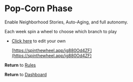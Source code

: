 # Pop-Corn Phase

Enable Neighborhood Stories, Auto-Aging, and full autonomy. 

Each week spin a wheel to choose which branch to play

- [Click here](https://spinthewheel.io/wheels/jcXyOw5flCSnjiTFwdH4cz0xJmU9MQ%3D%3D) to edit your own
    
    [https://spinthewheel.app/ig880Od4ZF](https://spinthewheel.app/ig880Od4ZF)
    

**Return** to [Rules](Rules%20Lore%2028deed3eb83180b1965afd46279ad482.md)

**Return** to [Dashboard](https://www.notion.so/TS4-Diffy-Cult-Challenge-28ceed3eb83180f5b0f0f4e031163a32?pvs=21)